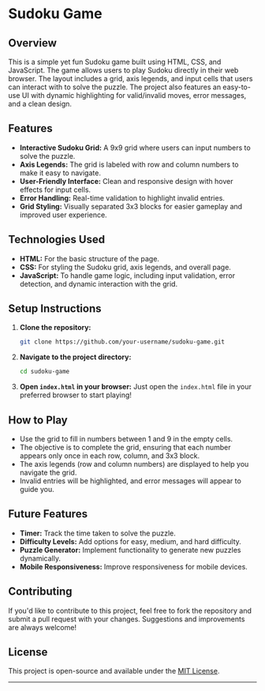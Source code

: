 

# Sudoku Game

## Overview

This is a simple yet fun Sudoku game built using HTML, CSS, and JavaScript. The game allows users to play Sudoku directly in their web browser. The layout includes a grid, axis legends, and input cells that users can interact with to solve the puzzle. The project also features an easy-to-use UI with dynamic highlighting for valid/invalid moves, error messages, and a clean design.

## Features

- **Interactive Sudoku Grid:** A 9x9 grid where users can input numbers to solve the puzzle.
- **Axis Legends:** The grid is labeled with row and column numbers to make it easy to navigate.
- **User-Friendly Interface:** Clean and responsive design with hover effects for input cells.
- **Error Handling:** Real-time validation to highlight invalid entries.
- **Grid Styling:** Visually separated 3x3 blocks for easier gameplay and improved user experience.

## Technologies Used

- **HTML:** For the basic structure of the page.
- **CSS:** For styling the Sudoku grid, axis legends, and overall page.
- **JavaScript:** To handle game logic, including input validation, error detection, and dynamic interaction with the grid.

## Setup Instructions

1. **Clone the repository:**
   ```bash
   git clone https://github.com/your-username/sudoku-game.git
   ```
2. **Navigate to the project directory:**
   ```bash
   cd sudoku-game
   ```
3. **Open `index.html` in your browser:**
   Just open the `index.html` file in your preferred browser to start playing!

## How to Play

- Use the grid to fill in numbers between 1 and 9 in the empty cells.
- The objective is to complete the grid, ensuring that each number appears only once in each row, column, and 3x3 block.
- The axis legends (row and column numbers) are displayed to help you navigate the grid.
- Invalid entries will be highlighted, and error messages will appear to guide you.

## Future Features

- **Timer:** Track the time taken to solve the puzzle.
- **Difficulty Levels:** Add options for easy, medium, and hard difficulty.
- **Puzzle Generator:** Implement functionality to generate new puzzles dynamically.
- **Mobile Responsiveness:** Improve responsiveness for mobile devices.

## Contributing

If you'd like to contribute to this project, feel free to fork the repository and submit a pull request with your changes. Suggestions and improvements are always welcome!

## License

This project is open-source and available under the [MIT License](LICENSE).

---

